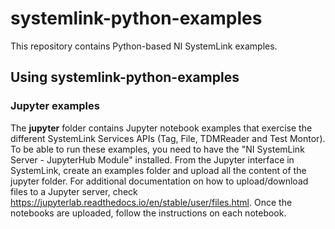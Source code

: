 # systemlink-python-examples

This repository contains Python-based NI SystemLink examples.

## Using systemlink-python-examples

### Jupyter examples

The **jupyter** folder contains Jupyter notebook examples that exercise the different SystemLink Services APIs (Tag, File, TDMReader and Test Montor). To be able to run these examples, you need to have the "NI SystemLink Server - JupyterHub Module" installed. From the Jupyter interface in SystemLink, create an examples folder and upload all the content of the jupyter folder. For additional documentation on how to upload/download files to a Jupyter server, check https://jupyterlab.readthedocs.io/en/stable/user/files.html. Once the notebooks are uploaded, follow the instructions on each notebook.
